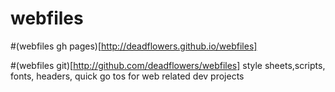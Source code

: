 webfiles
========


#(webfiles gh pages)[http://deadflowers.github.io/webfiles]

#(webfiles git)[http://github.com/deadflowers/webfiles]
style sheets,scripts, fonts, headers, quick go tos for web related dev projects
